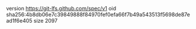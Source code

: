 version https://git-lfs.github.com/spec/v1
oid sha256:4b8db06e7c39849888f84970fef0efa66f7b49a543513f5698de87ead1f6e405
size 2097
